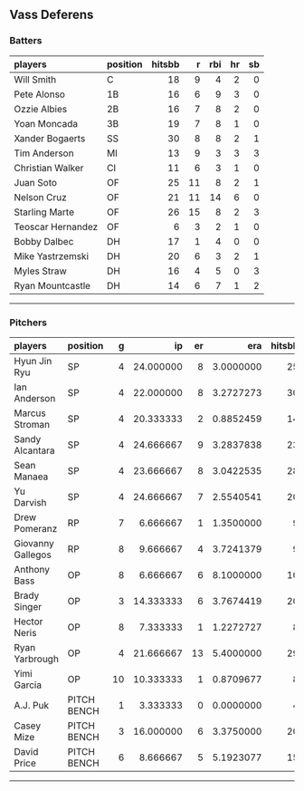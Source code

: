 ## Vass Deferens

### Batters

 
|players           |position | hitsbb|  r| rbi| hr| sb| 
|:-----------------|:--------|------:|--:|---:|--:|--:| 
|Will Smith        |C        |     18|  9|   4|  2|  0| 
|Pete Alonso       |1B       |     16|  6|   9|  3|  0| 
|Ozzie Albies      |2B       |     16|  7|   8|  2|  0| 
|Yoan Moncada      |3B       |     19|  7|   8|  1|  0| 
|Xander Bogaerts   |SS       |     30|  8|   8|  2|  1| 
|Tim Anderson      |MI       |     13|  9|   3|  3|  3| 
|Christian Walker  |CI       |     11|  6|   3|  1|  0| 
|Juan Soto         |OF       |     25| 11|   8|  2|  1| 
|Nelson Cruz       |OF       |     21| 11|  14|  6|  0| 
|Starling Marte    |OF       |     26| 15|   8|  2|  3| 
|Teoscar Hernandez |OF       |      6|  3|   2|  1|  0| 
|Bobby Dalbec      |DH       |     17|  1|   4|  0|  0| 
|Mike Yastrzemski  |DH       |     20|  6|   3|  2|  1| 
|Myles Straw       |DH       |     16|  4|   5|  0|  3| 
|Ryan Mountcastle  |DH       |     14|  6|   7|  1|  2| 

* * *

### Pitchers

 
|players           |position    |  g|        ip| er|       era| hitsbb|      whip| so|  w| sv| 
|:-----------------|:-----------|--:|---------:|--:|---------:|------:|---------:|--:|--:|--:| 
|Hyun Jin Ryu      |SP          |  4| 24.000000|  8| 3.0000000|     25| 1.0416667| 21|  1|  0| 
|Ian Anderson      |SP          |  4| 22.000000|  8| 3.2727273|     30| 1.3636364| 23|  1|  0| 
|Marcus Stroman    |SP          |  4| 20.333333|  2| 0.8852459|     14| 0.6885246| 11|  3|  0| 
|Sandy Alcantara   |SP          |  4| 24.666667|  9| 3.2837838|     23| 0.9324324| 28|  0|  0| 
|Sean Manaea       |SP          |  4| 23.666667|  8| 3.0422535|     28| 1.1830986| 22|  2|  0| 
|Yu Darvish        |SP          |  4| 24.666667|  7| 2.5540541|     20| 0.8108108| 28|  1|  0| 
|Drew Pomeranz     |RP          |  7|  6.666667|  1| 1.3500000|      9| 1.3500000| 13|  0|  0| 
|Giovanny Gallegos |RP          |  8|  9.666667|  4| 3.7241379|      9| 0.9310345| 14|  2|  0| 
|Anthony Bass      |OP          |  8|  6.666667|  6| 8.1000000|     10| 1.5000000|  6|  1|  0| 
|Brady Singer      |OP          |  3| 14.333333|  6| 3.7674419|     20| 1.3953488| 17|  0|  0| 
|Hector Neris      |OP          |  8|  7.333333|  1| 1.2272727|      8| 1.0909091|  9|  1|  2| 
|Ryan Yarbrough    |OP          |  4| 21.666667| 13| 5.4000000|     29| 1.3384615| 15|  1|  0| 
|Yimi Garcia       |OP          | 10| 10.333333|  1| 0.8709677|      8| 0.7741935| 10|  2|  4| 
|A.J. Puk          |PITCH BENCH |  1|  3.333333|  0| 0.0000000|      4| 1.2000000|  4|  0|  0| 
|Casey Mize        |PITCH BENCH |  3| 16.000000|  6| 3.3750000|     20| 1.2500000| 13|  1|  0| 
|David Price       |PITCH BENCH |  6|  8.666667|  5| 5.1923077|     15| 1.7307692| 10|  1|  1| 


* * *


